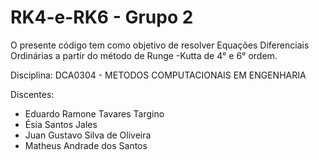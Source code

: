 # RK4-e-RK6 - Grupo 2
O presente código tem como objetivo de resolver Equações Diferenciais Ordinárias a partir do método de Runge -Kutta de 4° e 6° ordem.

Disciplina: DCA0304 - METODOS COMPUTACIONAIS EM ENGENHARIA

Discentes:
- Eduardo Ramone Tavares Targino
- Ésia Santos Jales
- Juan Gustavo Silva de Oliveira
- Matheus Andrade dos Santos
